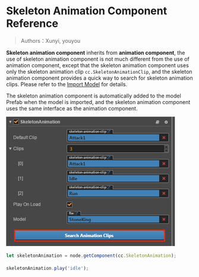 # Skeleton Animation Component Reference

> Authors：Xunyi, youyou

**Skeleton animation component** inherits from **animation component**, the use of skeleton animation component is not much different from the use of animation component, except that the skeleton animation component uses only the skeleton animation clip `cc.SkeletonAnimationClip`, and the skeleton animation component provides a quick way to search for skeleton animation clips. Please refer to the [Import Model](import-model.md) for details.

The skeleton animation component is automatically added to the model Prefab when the model is imported, and the skeleton animation component uses the same interface as the animation component.

![skeleton-animation](img/search-skeleton-animation.png)

```js
let skeletonAnimation = node.getComponent(cc.SkeletonAnimation);

skeletonAnimation.play('idle');
```
